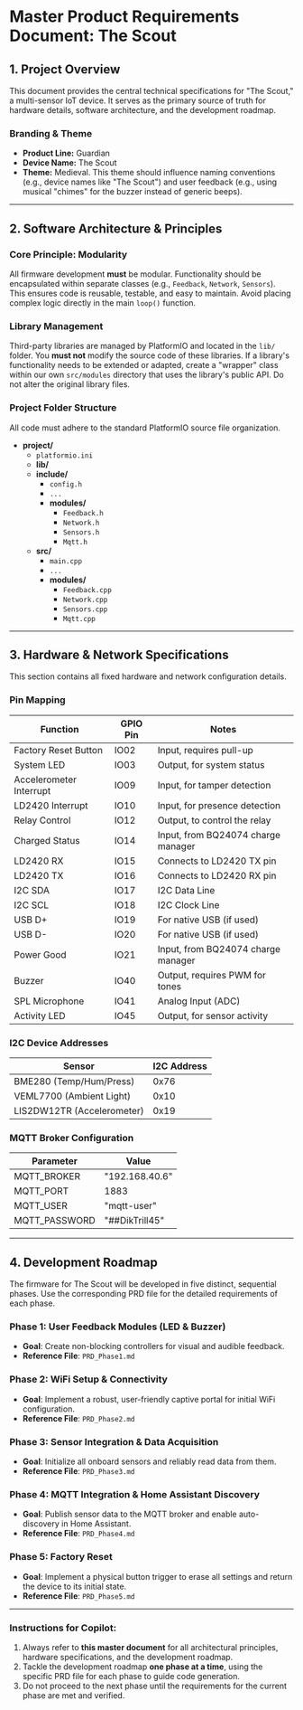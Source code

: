 # Master Product Requirements Document: The Scout

## 1. Project Overview

This document provides the central technical specifications for "The Scout," a multi-sensor IoT device. It serves as the primary source of truth for hardware details, software architecture, and the development roadmap.

### Branding & Theme
* **Product Line:** Guardian
* **Device Name:** The Scout
* **Theme:** Medieval. This theme should influence naming conventions (e.g., device names like "The Scout") and user feedback (e.g., using musical "chimes" for the buzzer instead of generic beeps).

---

## 2. Software Architecture & Principles

### Core Principle: Modularity
All firmware development **must** be modular. Functionality should be encapsulated within separate classes (e.g., `Feedback`, `Network`, `Sensors`). This ensures code is reusable, testable, and easy to maintain. Avoid placing complex logic directly in the main `loop()` function.

### Library Management
Third-party libraries are managed by PlatformIO and located in the `lib/` folder. You **must not** modify the source code of these libraries. If a library's functionality needs to be extended or adapted, create a "wrapper" class within our own `src/modules` directory that uses the library's public API. Do not alter the original library files.

### Project Folder Structure
All code must adhere to the standard PlatformIO source file organization.

* **project/**
    * `platformio.ini`
    * **lib/**
    * **include/**
        * `config.h`
        * `...`
        * **modules/**
            * `Feedback.h`
            * `Network.h`
            * `Sensors.h`
            * `Mqtt.h`
    * **src/**
        * `main.cpp`
        * `...`
        * **modules/**
            * `Feedback.cpp`
            * `Network.cpp`
            * `Sensors.cpp`
            * `Mqtt.cpp`

---

## 3. Hardware & Network Specifications

This section contains all fixed hardware and network configuration details.

### Pin Mapping

| Function                  | GPIO Pin | Notes                               |
|---------------------------|----------|-------------------------------------|
| Factory Reset Button      | IO02     | Input, requires pull-up             |
| System LED                | IO03     | Output, for system status           |
| Accelerometer Interrupt   | IO09     | Input, for tamper detection         |
| LD2420 Interrupt          | IO10     | Input, for presence detection       |
| Relay Control             | IO12     | Output, to control the relay        |
| Charged Status            | IO14     | Input, from BQ24074 charge manager  |
| LD2420 RX                 | IO15     | Connects to LD2420 TX pin           |
| LD2420 TX                 | IO16     | Connects to LD2420 RX pin           |
| I2C SDA                   | IO17     | I2C Data Line                       |
| I2C SCL                   | IO18     | I2C Clock Line                      |
| USB D+                    | IO19     | For native USB (if used)            |
| USB D-                    | IO20     | For native USB (if used)            |
| Power Good                | IO21     | Input, from BQ24074 charge manager  |
| Buzzer                    | IO40     | Output, requires PWM for tones      |
| SPL Microphone            | IO41     | Analog Input (ADC)                  |
| Activity LED              | IO45     | Output, for sensor activity         |

### I2C Device Addresses

| Sensor                    | I2C Address |
|---------------------------|-------------|
| BME280 (Temp/Hum/Press)   | 0x76        |
| VEML7700 (Ambient Light)  | 0x10        |
| LIS2DW12TR (Accelerometer)| 0x19        |

### MQTT Broker Configuration

| Parameter        | Value              |
|------------------|--------------------|
| MQTT_BROKER      | "192.168.40.6"     |
| MQTT_PORT        | 1883               |
| MQTT_USER        | "mqtt-user"        |
| MQTT_PASSWORD    | "##DikTrill45"     |

---

## 4. Development Roadmap

The firmware for The Scout will be developed in five distinct, sequential phases. Use the corresponding PRD file for the detailed requirements of each phase.

### Phase 1: User Feedback Modules (LED & Buzzer)
* **Goal**: Create non-blocking controllers for visual and audible feedback.
* **Reference File**: `PRD_Phase1.md`

### Phase 2: WiFi Setup & Connectivity
* **Goal**: Implement a robust, user-friendly captive portal for initial WiFi configuration.
* **Reference File**: `PRD_Phase2.md`

### Phase 3: Sensor Integration & Data Acquisition
* **Goal**: Initialize all onboard sensors and reliably read data from them.
* **Reference File**: `PRD_Phase3.md`

### Phase 4: MQTT Integration & Home Assistant Discovery
* **Goal**: Publish sensor data to the MQTT broker and enable auto-discovery in Home Assistant.
* **Reference File**: `PRD_Phase4.md`

### Phase 5: Factory Reset
* **Goal**: Implement a physical button trigger to erase all settings and return the device to its initial state.
* **Reference File**: `PRD_Phase5.md`

---

### Instructions for Copilot:
1.  Always refer to **this master document** for all architectural principles, hardware specifications, and the development roadmap.
2.  Tackle the development roadmap **one phase at a time**, using the specific PRD file for each phase to guide code generation.
3.  Do not proceed to the next phase until the requirements for the current phase are met and verified.